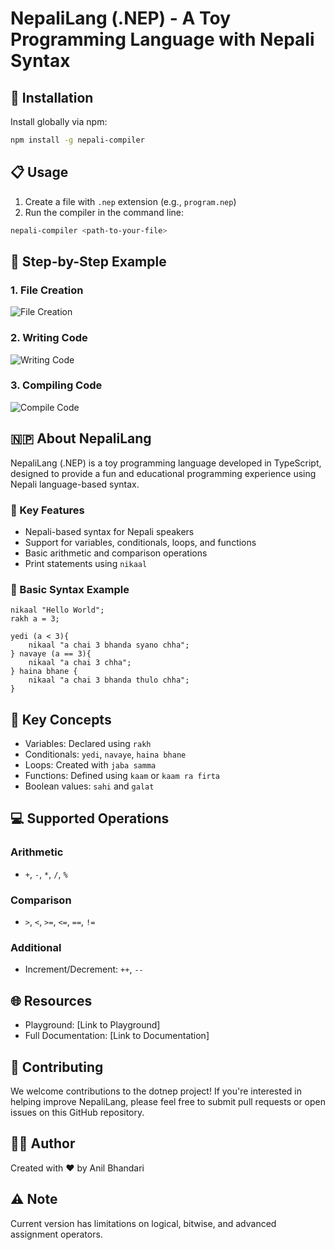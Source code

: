 # NepaliLang (.NEP) - A Toy Programming Language with Nepali Syntax

## 🚀 Installation

Install globally via npm:
```bash
npm install -g nepali-compiler
```

## 📋 Usage

1. Create a file with `.nep` extension (e.g., `program.nep`)
2. Run the compiler in the command line:
```bash
nepali-compiler <path-to-your-file>
```

## 📸 Step-by-Step Example

### 1. File Creation
![File Creation](https://res.cloudinary.com/dcnm2ql9y/image/upload/v1733334725/Screenshot_from_2024-12-04_22-24-03_lj5y7y.png)

### 2. Writing Code
![Writing Code](https://res.cloudinary.com/dcnm2ql9y/image/upload/v1733334773/Screenshot_from_2024-12-04_22-25-53_gmch2j.png)

### 3. Compiling Code
![Compile Code](https://res.cloudinary.com/dcnm2ql9y/image/upload/v1733334816/Screenshot_from_2024-12-04_22-26-34_azbngf.png)

## 🇳🇵 About NepaliLang

NepaliLang (.NEP) is a toy programming language developed in TypeScript, designed to provide a fun and educational programming experience using Nepali language-based syntax.

### 🌟 Key Features
- Nepali-based syntax for Nepali speakers
- Support for variables, conditionals, loops, and functions
- Basic arithmetic and comparison operations
- Print statements using `nikaal`

### 📝 Basic Syntax Example

```
nikaal "Hello World";
rakh a = 3;

yedi (a < 3){
    nikaal "a chai 3 bhanda syano chha";
} navaye (a == 3){
    nikaal "a chai 3 chha";
} haina bhane {
    nikaal "a chai 3 bhanda thulo chha";
}
```

## 🔑 Key Concepts

- Variables: Declared using `rakh`
- Conditionals: `yedi`, `navaye`, `haina bhane`
- Loops: Created with `jaba samma`
- Functions: Defined using `kaam` or `kaam ra firta`
- Boolean values: `sahi` and `galat`

## 💻 Supported Operations

### Arithmetic
- `+`, `-`, `*`, `/`, `%`

### Comparison
- `>`, `<`, `>=`, `<=`, `==`, `!=`

### Additional
- Increment/Decrement: `++`, `--`

## 🌐 Resources
- Playground: [Link to Playground]
- Full Documentation: [Link to Documentation]

## 🤝 Contributing

We welcome contributions to the dotnep project! If you're interested in helping improve NepaliLang, please feel free to submit pull requests or open issues on this GitHub repository.

## 👨‍💻 Author
Created with ❤️ by Anil Bhandari

## ⚠️ Note
Current version has limitations on logical, bitwise, and advanced assignment operators.
